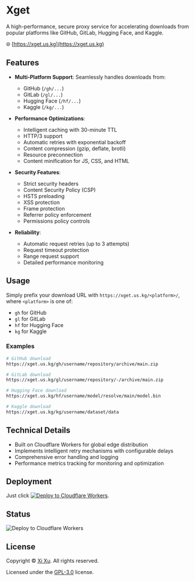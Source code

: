 # Xget

A high-performance, secure proxy service for accelerating downloads from popular platforms like GitHub, GitLab, Hugging Face, and Kaggle.

🌐 [https://xget.us.kg](https://xget.us.kg)

## Features

- **Multi-Platform Support**: Seamlessly handles downloads from:
  - GitHub (`/gh/...`)
  - GitLab (`/gl/...`)
  - Hugging Face (`/hf/...`)
  - Kaggle (`/kg/...`)

- **Performance Optimizations**:
  - Intelligent caching with 30-minute TTL
  - HTTP/3 support
  - Automatic retries with exponential backoff
  - Content compression (gzip, deflate, brotli)
  - Resource preconnection
  - Content minification for JS, CSS, and HTML

- **Security Features**:
  - Strict security headers
  - Content Security Policy (CSP)
  - HSTS preloading
  - XSS protection
  - Frame protection
  - Referrer policy enforcement
  - Permissions policy controls

- **Reliability**:
  - Automatic request retries (up to 3 attempts)
  - Request timeout protection
  - Range request support
  - Detailed performance monitoring

## Usage

Simply prefix your download URL with `https://xget.us.kg/<platform>/`, where `<platform>` is one of:

- `gh` for GitHub
- `gl` for GitLab
- `hf` for Hugging Face
- `kg` for Kaggle

### Examples

```bash
# GitHub download
https://xget.us.kg/gh/username/repository/archive/main.zip

# GitLab download
https://xget.us.kg/gl/username/repository/-/archive/main.zip

# Hugging Face download
https://xget.us.kg/hf/username/model/resolve/main/model.bin

# Kaggle download
https://xget.us.kg/kg/username/dataset/data
```

## Technical Details

- Built on Cloudflare Workers for global edge distribution
- Implements intelligent retry mechanisms with configurable delays
- Comprehensive error handling and logging
- Performance metrics tracking for monitoring and optimization

## Deployment

Just click [![Deploy to Cloudflare Workers](https://deploy.workers.cloudflare.com/button)](https://deploy.workers.cloudflare.com/?url=https://github.com/xixu-me/Xget).

## Status

![Deploy to Cloudflare Workers](https://github.com/xixu-me/xget/workflows/Deploy%20to%20Cloudflare%20Workers/badge.svg)

## License

Copyright &copy; [Xi Xu](https://xi-xu.me). All rights reserved.

Licensed under the [GPL-3.0](LICENSE) license.  
